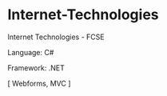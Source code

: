 # Internet-Technologies
Internet Technologies -  FCSE

Language: C#

Framework: .NET

[ Webforms, MVC ]
